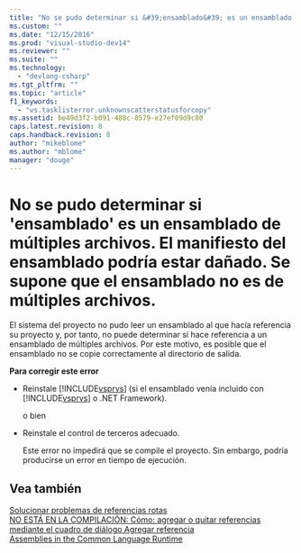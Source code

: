 ```yaml
---
title: "No se pudo determinar si &#39;ensamblado&#39; es un ensamblado de m&#250;ltiples archivos. El manifiesto del ensamblado podr&#237;a estar da&#241;ado. Se supone que el ensamblado no es de m&#250;ltiples archivos. | Microsoft Docs"
ms.custom: ""
ms.date: "12/15/2016"
ms.prod: "visual-studio-dev14"
ms.reviewer: ""
ms.suite: ""
ms.technology: 
  - "devlang-csharp"
ms.tgt_pltfrm: ""
ms.topic: "article"
f1_keywords: 
  - "vs.tasklisterror.unknownscatterstatusforcopy"
ms.assetid: be49d3f2-b091-488c-8579-e27ef09d9c80
caps.latest.revision: 8
caps.handback.revision: 8
author: "mikeblome"
ms.author: "mblome"
manager: "douge"
---
```

# No se pudo determinar si &#39;ensamblado&#39; es un ensamblado de m&#250;ltiples archivos. El manifiesto del ensamblado podr&#237;a estar da&#241;ado. Se supone que el ensamblado no es de m&#250;ltiples archivos.
El sistema del proyecto no pudo leer un ensamblado al que hacía referencia su proyecto y, por tanto, no puede determinar si hace referencia a un ensamblado de múltiples archivos. Por este motivo, es posible que el ensamblado no se copie correctamente al directorio de salida.  
  
 **Para corregir este error**  
  
-   Reinstale [!INCLUDE[vsprvs](../assembler/masm/includes/vsprvs_md.md)] \(si el ensamblado venía incluido con [!INCLUDE[vsprvs](../assembler/masm/includes/vsprvs_md.md)] o .NET Framework\).  
  
     o bien  
  
-   Reinstale el control de terceros adecuado.  
  
     Este error no impedirá que se compile el proyecto. Sin embargo, podría producirse un error en tiempo de ejecución.  
  
## Vea también  
 [Solucionar problemas de referencias rotas](../Topic/Troubleshooting%20Broken%20References.md)   
 [NO ESTÁ EN LA COMPILACIÓN: Cómo: agregar o quitar referencias mediante el cuadro de diálogo Agregar referencia](http://msdn.microsoft.com/es-es/3bd75d61-f00c-47c0-86a2-dd1f20e231c9)   
 [Assemblies in the Common Language Runtime](http://msdn.microsoft.com/es-es/33a0bc6a-6bb3-44c7-ada7-4a046e8c0945)
